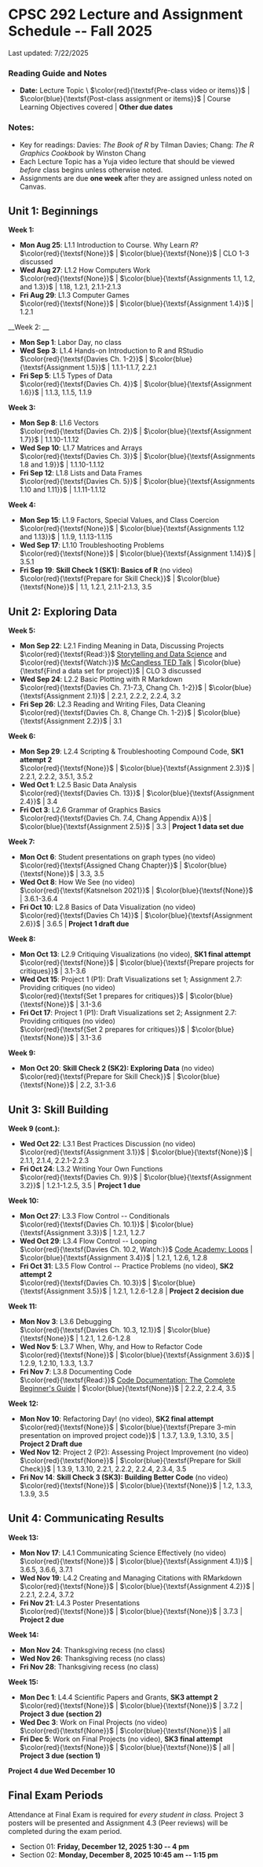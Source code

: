 # CPSC 292 Lecture and Assignment Schedule -- Fall 2025

Last updated: 7/22/2025

### Reading Guide and Notes

  
  -  __Date:__ Lecture Topic \ 
  $\color{red}{\textsf{Pre-class video or items}}$ | $\color{blue}{\textsf{Post-class assignment or items}}$ | Course Learning Objectives covered | __Other due dates__


### Notes: 

   - Key for readings: Davies: *The Book of R* by Tilman Davies; Chang: *The R Graphics Cookbook* by Winston Chang 
   - Each Lecture Topic has a Yuja video lecture that should be viewed *before* class begins unless otherwise noted.
   - Assignments are due __one week__ after they are assigned unless noted on Canvas. 

## Unit 1: Beginnings

__Week 1:__

  - __Mon Aug 25__: L1.1 Introduction to Course. Why Learn *R*? \
  $\color{red}{\textsf{None}}$ | $\color{blue}{\textsf{None}}$ | CLO 1-3 discussed
  - __Wed Aug 27__: L1.2 How Computers Work \
  $\color{red}{\textsf{None}}$ | $\color{blue}{\textsf{Assignments 1.1, 1.2, and 1.3}}$ | 1.18, 1.2.1, 2.1.1-2.1.3
  - __Fri Aug 29__: L1.3 Computer Games \
  $\color{red}{\textsf{None}}$ | $\color{blue}{\textsf{Assignment 1.4}}$ | 1.2.1

__Week 2: __
  
  - __Mon Sep 1__: Labor Day, no class
  - __Wed Sep 3__: L1.4 Hands-on Introduction to R and RStudio \
  $\color{red}{\textsf{Davies Ch. 1-2}}$ | $\color{blue}{\textsf{Assignment 1.5}}$ | 1.1.1-1.1.7, 2.2.1
  - __Fri Sep 5__: L1.5 Types of Data \
  $\color{red}{\textsf{Davies Ch. 4}}$ | $\color{blue}{\textsf{Assignment 1.6}}$ | 1.1.3, 1.1.5, 1.1.9

__Week 3:__

  - __Mon Sep 8__: L1.6 Vectors \
  $\color{red}{\textsf{Davies Ch. 2}}$ | $\color{blue}{\textsf{Assignment 1.7}}$ | 1.1.10-1.1.12
  - __Wed Sep 10__: L1.7 Matrices and Arrays \
  $\color{red}{\textsf{Davies Ch. 3}}$ | $\color{blue}{\textsf{Assignments 1.8 and 1.9}}$ | 1.1.10-1.1.12
  - __Fri Sep 12__: L1.8 Lists and Data Frames \
  $\color{red}{\textsf{Davies Ch. 5}}$ | $\color{blue}{\textsf{Assignments 1.10 and 1.11}}$ | 1.1.11-1.1.12

__Week 4:__

  - __Mon Sep 15__: L1.9 Factors, Special Values, and Class Coercion \
  $\color{red}{\textsf{None}}$ | $\color{blue}{\textsf{Assignments 1.12 and 1.13}}$ | 1.1.9, 1.1.13-1.1.15
  - __Wed Sep 17__: L1.10 Troubleshooting Problems \
  $\color{red}{\textsf{None}}$ | $\color{blue}{\textsf{Assignment 1.14}}$ | 3.5.1
  - __Fri Sep 19__: __Skill Check 1 (SK1): Basics of R__ (no video) \
  $\color{red}{\textsf{Prepare for Skill Check}}$ | $\color{blue}{\textsf{None}}$ | 1.1, 1.2.1, 2.1.1-2.1.3, 3.5

## Unit 2: Exploring Data

__Week 5:__

  - __Mon Sep 22__: L2.1 Finding Meaning in Data, Discussing Projects \
  $\color{red}{\textsf{Read:}}$ [Storytelling and Data Science](https://www.linkedin.com/pulse/storytelling-power-influence-data-science-tyler-byers/) and $\color{red}{\textsf{Watch:}}$ [McCandless TED Talk](https://www.ted.com/talks/david_mccandless_the_beauty_of_data_visualization) | $\color{blue}{\textsf{Find a data set for project}}$ | CLO 3 discussed
  - __Wed Sep 24__: L2.2 Basic Plotting with R Markdown \
  $\color{red}{\textsf{Davies Ch. 7.1-7.3, Chang Ch. 1-2}}$ | $\color{blue}{\textsf{Assignment 2.1}}$ | 2.2.1, 2.2.2, 2.2.4, 3.2
  - __Fri Sep 26__: L2.3 Reading and Writing Files, Data Cleaning \
  $\color{red}{\textsf{Davies Ch. 8, Change Ch. 1-2}}$ | $\color{blue}{\textsf{Assignment 2.2}}$ | 3.1
  
__Week 6:__

  - __Mon Sep 29__: L2.4 Scripting & Troubleshooting Compound Code, __SK1 attempt 2__ \
  $\color{red}{\textsf{None}}$ | $\color{blue}{\textsf{Assignment 2.3}}$ | 2.2.1, 2.2.2, 3.5.1, 3.5.2 
  - __Wed Oct 1__: L2.5 Basic Data Analysis \
  $\color{red}{\textsf{Davies Ch. 13}}$ | $\color{blue}{\textsf{Assignment 2.4}}$ | 3.4
  - __Fri Oct 3__: L2.6 Grammar of Graphics Basics \
  $\color{red}{\textsf{Davies Ch. 7.4, Chang Appendix A}}$ | $\color{blue}{\textsf{Assignment 2.5}}$ | 3.3 | __Project 1 data set due__
  
__Week 7:__

  - __Mon Oct 6__: Student presentations on graph types (no video) \
  $\color{red}{\textsf{Assigned Chang Chapter}}$ | $\color{blue}{\textsf{None}}$ | 3.3, 3.5
  - __Wed Oct 8__: How We See (no video) \
  $\color{red}{\textsf{Katsnelson 2021}}$ | $\color{blue}{\textsf{None}}$ | 3.6.1-3.6.4
  - __Fri Oct 10__: L2.8 Basics of Data Visualization (no video) \
  $\color{red}{\textsf{Davies Ch 14}}$ | $\color{blue}{\textsf{Assignment 2.6}}$ | 3.6.5 | __Project 1 draft due__
  
__Week 8:__

  - __Mon Oct 13__: L2.9 Critiquing Visualizations (no video), __SK1 final attempt__ \
  $\color{red}{\textsf{None}}$ | $\color{blue}{\textsf{Prepare projects for critiques}}$ | 3.1-3.6 
  - __Wed Oct 15__: Project 1 (P1): Draft Visualizations set 1; Assignment 2.7: Providing critiques (no video) \
  $\color{red}{\textsf{Set 1 prepares for critiques}}$ | $\color{blue}{\textsf{None}}$ | 3.1-3.6
  - __Fri Oct 17__: Project 1 (P1): Draft Visualizations set 2; Assignment 2.7: Providing critiques (no video) \
  $\color{red}{\textsf{Set 2 prepares for critiques}}$ | $\color{blue}{\textsf{None}}$ | 3.1-3.6

__Week 9:__

  - __Mon Oct 20__: __Skill Check 2 (SK2): Exploring Data__ (no video) \
  $\color{red}{\textsf{Prepare for Skill Check}}$ | $\color{blue}{\textsf{None}}$ | 2.2, 3.1-3.6


## Unit 3: Skill Building

__Week 9 (cont.):__

  - __Wed Oct 22__: L3.1 Best Practices Discussion (no video) \
  $\color{red}{\textsf{Assignment 3.1}}$ | $\color{blue}{\textsf{None}}$ | 2.1.1, 2.1.4, 2.2.1-2.2.3
  - __Fri Oct 24__: L3.2 Writing Your Own Functions \
  $\color{red}{\textsf{Davies Ch. 9}}$ | $\color{blue}{\textsf{Assignment 3.2}}$ | 1.2.1-1.2.5, 3.5 | __Project 1 due__

__Week 10:__

  - __Mon Oct 27__: L3.3 Flow Control -- Conditionals \
  $\color{red}{\textsf{Davies Ch. 10.1}}$ | $\color{blue}{\textsf{Assignment 3.3}}$ | 1.2.1, 1.2.7
  - __Wed Oct 29__: L3.4 Flow Control -- Looping \
  $\color{red}{\textsf{Davies Ch. 10.2, Watch:}}$ [Code Academy: Loops](https://www.youtube.com/watch?v=wxds6MAtUQ0) | $\color{blue}{\textsf{Assignment 3.4}}$ | 1.2.1, 1.2.6, 1.2.8
  - __Fri Oct 31__: L3.5 Flow Control -- Practice Problems (no video), __SK2 attempt 2__ \
  $\color{red}{\textsf{Davies Ch. 10.3}}$ | $\color{blue}{\textsf{Assignment 3.5}}$ | 1.2.1, 1.2.6-1.2.8 | __Project 2 decision due__

__Week 11:__

  - __Mon Nov 3__: L3.6 Debugging \
  $\color{red}{\textsf{Davies Ch. 10.3, 12.1}}$ | $\color{blue}{\textsf{None}}$ | 1.2.1, 1.2.6-1.2.8
  - __Wed Nov 5__: L3.7 When, Why, and How to Refactor Code \
  $\color{red}{\textsf{None}}$ | $\color{blue}{\textsf{Assignment 3.6}}$ | 1.2.9, 1.2.10, 1.3.3, 1.3.7
  - __Fri Nov 7__: L3.8 Documenting Code \
  $\color{red}{\textsf{Read:}}$ [Code Documentation: The Complete Beginner's Guide](https://blog.submain.com/code-documentation-the-complete-beginners-guide/) | $\color{blue}{\textsf{None}}$ | 2.2.2, 2.2.4, 3.5

__Week 12:__

  - __Mon Nov 10__: Refactoring Day! (no video), __SK2 final attempt__  \
  $\color{red}{\textsf{None}}$ | $\color{blue}{\textsf{Prepare 3-min presentation on improved project code}}$ | 1.3.7, 1.3.9, 1.3.10, 3.5 | __Project 2 Draft due__
  - __Wed Nov 12__: Project 2 (P2): Assessing Project Improvement (no video) \
  $\color{red}{\textsf{None}}$ | $\color{blue}{\textsf{Prepare for Skill Check}}$ | 1.3.9, 1.3.10, 2.2.1, 2.2.2, 2.2.4, 2.3.4, 3.5 
  - __Fri Nov 14__: __Skill Check 3 (SK3): Building Better Code__ (no video) \
  $\color{red}{\textsf{None}}$ | $\color{blue}{\textsf{None}}$ | 1.2, 1.3.3, 1.3.9, 3.5

## Unit 4: Communicating Results

__Week 13:__

  - __Mon Nov 17__: L4.1 Communicating Science Effectively (no video) \
  $\color{red}{\textsf{None}}$ | $\color{blue}{\textsf{Assignment 4.1}}$ | 3.6.5, 3.6.6, 3.7.1
  - __Wed Nov 19__: L4.2 Creating and Managing Citations with RMarkdown \
  $\color{red}{\textsf{None}}$ | $\color{blue}{\textsf{Assignment 4.2}}$ | 2.2.1, 2.2.4, 3.7.2
  - __Fri Nov 21__: L4.3 Poster Presentations \
  $\color{red}{\textsf{None}}$ | $\color{blue}{\textsf{None}}$ | 3.7.3 | __Project 2 due__

__Week 14:__

  - __Mon Nov 24__: Thanksgiving recess (no class)
  - __Wed Nov 26__: Thanksgiving recess (no class)
  - __Fri Nov 28__: Thanksgiving recess (no class)
  
__Week 15:__

  - __Mon Dec 1__: L4.4 Scientific Papers and Grants, __SK3 attempt 2__ \
  $\color{red}{\textsf{None}}$ | $\color{blue}{\textsf{None}}$ | 3.7.2 | __Project 3 due (section 2)__
  - __Wed Dec 3__: Work on Final Projects (no video) \
  $\color{red}{\textsf{None}}$ | $\color{blue}{\textsf{None}}$ | all
  - __Fri Dec 5__: Work on Final Projects (no video), __SK3 final attempt__  \
  $\color{red}{\textsf{None}}$ | $\color{blue}{\textsf{None}}$ | all | __Project 3 due (section 1)__
  
__Project 4 due Wed December 10__
  
## Final Exam Periods

Attendance at Final Exam is required for *every student in class.* Project 3 posters will be presented and Assignment 4.3 (Peer reviews) will be completed during the exam period.

  - Section 01: __Friday, December 12, 2025 1:30 -- 4 pm__
  - Section 02: __Monday, December 8, 2025 10:45 am -- 1:15 pm__

